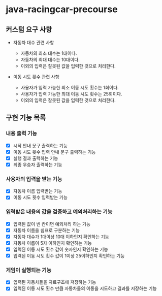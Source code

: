 # java-racingcar-precourse

## 커스텀 요구 사항
- 자동차 대수 관련 사항
  - 자동차의 최소 대수는 1대이다.
  - 자동차의 최대 대수는 10대이다.
  - 이외의 입력은 잘못된 값을 입력한 것으로 처리한다.

- 이동 시도 횟수 관련 사항
  - 사용자가 입력 가능한 최소 이동 시도 횟수는 1회이다.
  - 사용자가 입력 가능한 최대 이동 시도 횟수는 25회이다.
  - 이외의 입력은 잘못된 값을 입력한 것으로 처리한다.

## 구현 기능 목록

### 내용 출력 기능
- [x] 시작 안내 문구 출력하는 기능
- [x] 이동 시도 횟수 입력 안내 문구 출력하는 기능
- [x] 실행 결과 출력하는 기능
- [x] 최종 우승자 출력하는 기능

### 사용자의 입력을 받는 기능
- [x] 자동차 이름 입력받는 기능
- [x] 이동 시도 횟수 입력받는 기능

### 입력받은 내용의 값을 검증하고 예외처리하는 기능
- [x] 입력된 값이 빈 칸이면 예외처리 하는 기능
- [x] 자동차 이름을 쉼표로 구분하는 기능
- [x] 자동차 대수가 1대이상 10대 이하인지 확인하는 기능
- [x] 자동차 이름이 5자 이하인지 확인하는 기능
- [x] 입력된 이동 시도 횟수 값이 숫자인지 확인하는 기능
- [x] 입력된 이동 시도 횟수 값이 1이상 25이하인지 확인하는 기능

### 게임이 실행되는 기능
- [x] 입력된 자동차들을 자료구조에 저장하는 기능
- [x] 입력된 이동 시도 횟수 만큼 자동차들의 이동을 시도하고 결과를 저장하는 기능
